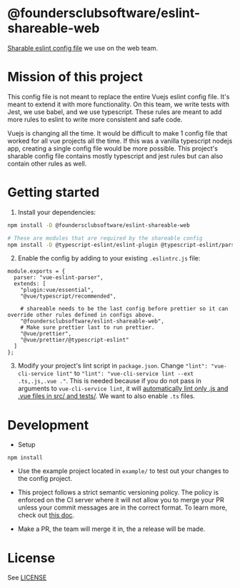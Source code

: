 # @foundersclubsoftware/eslint-shareable-web

[Sharable eslint config file](https://eslint.org/docs/developer-guide/shareable-configs) we use on the web team. 

# Mission of this project 

This config file is not meant to replace the entire Vuejs eslint config file. It's meant to extend it with more functionality. On this team, we write tests with Jest, we use babel, and we use typescript. These rules are meant to add more rules to eslint to write more consistent and safe code. 

Vuejs is changing all the time. It would be difficult to make 1 config file that worked for all vue projects all the time. If this was a vanilla typescript nodejs app, creating a single config file would be more possible. This project's sharable config file contains mostly typescript and jest rules but can also contain other rules as well. 

# Getting started 

1. Install your dependencies: 

```bash
npm install -D @foundersclubsoftware/eslint-shareable-web

# These are modules that are required by the shareable config
npm install -D @typescript-eslint/eslint-plugin @typescript-eslint/parser
```

2. Enable the config by adding to your existing `.eslintrc.js` file:

```
module.exports = {
  parser: "vue-eslint-parser",
  extends: [
    "plugin:vue/essential",
    "@vue/typescript/recommended",

    # shareable needs to be the last config before prettier so it can override other rules defined in configs above. 
    "@foundersclubsoftware/eslint-shareable-web",
    # Make sure prettier last to run prettier.
    "@vue/prettier",
    "@vue/prettier/@typescript-eslint"
  ]
};
```

3. Modify your project's lint script in `package.json`. Change `"lint": "vue-cli-service lint"` to `"lint": "vue-cli-service lint --ext .ts,.js,.vue ."`. This is needed because if you do not pass in arguments to `vue-cli-service lint`, it will [automatically lint only .js and .vue files in src/ and tests/](https://github.com/vuejs/vue-cli/blob/dev/packages/%40vue/cli-plugin-eslint/README.md#injected-commands). We want to also enable `.ts` files. 

# Development 

* Setup 

```
npm install
```

* Use the example project located in `example/` to test out your changes to the config project. 

* This project follows a strict semantic versioning policy. The policy is enforced on the CI server where it will not allow you to merge your PR unless your commit messages are in the correct format. To learn more, check out [this doc](https://github.com/angular/angular.js/blob/master/DEVELOPERS.md#-git-commit-guidelines). 

* Make a PR, the team will merge it in, the a release will be made. 

# License 

See [LICENSE](LICENSE.md)
